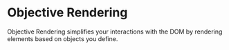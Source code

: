 # Objective Rendering
Objective Rendering simplifies your interactions with the DOM by rendering elements based on objects you define.